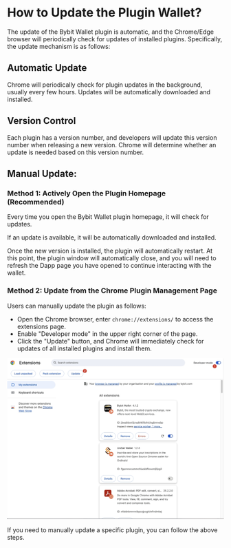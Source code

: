 # How to Update the Plugin Wallet?

The update of the Bybit Wallet plugin is automatic, and the Chrome/Edge browser will periodically check for updates of installed plugins. Specifically, the update mechanism is as follows:

## Automatic Update

Chrome will periodically check for plugin updates in the background, usually every few hours. Updates will be automatically downloaded and installed.

## Version Control

Each plugin has a version number, and developers will update this version number when releasing a new version. Chrome will determine whether an update is needed based on this version number.

## Manual Update:

### Method 1: Actively Open the Plugin Homepage (Recommended)

Every time you open the Bybit Wallet plugin homepage, it will check for updates.

If an update is available, it will be automatically downloaded and installed.

Once the new version is installed, the plugin will automatically restart. At this point, the plugin window will automatically close, and you will need to refresh the Dapp page you have opened to continue interacting with the wallet.
### Method 2: Update from the Chrome Plugin Management Page
Users can manually update the plugin as follows:
- Open the Chrome browser, enter `chrome://extensions/` to access the extensions page.
- Enable "Developer mode" in the upper right corner of the page.
- Click the "Update" button, and Chrome will immediately check for updates of all installed plugins and install them.

![update-wallet](./public/chrome-update-guide.jpeg)

If you need to manually update a specific plugin, you can follow the above steps.